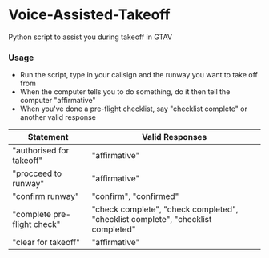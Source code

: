 # Voice-Assisted-Takeoff
Python script to assist you during takeoff in GTAV


### Usage
- Run the script, type in your callsign and the runway you want to take off from
- When the computer tells you to do something, do it then tell the computer "affirmative"
- When you've done a pre-flight checklist, say "checklist complete" or another valid response

| Statement | Valid Responses |
----------- | -----------------
| "authorised for takeoff" | "affirmative" |
| "procceed to runway" | "affirmative" |
| "confirm runway" | "confirm", "confirmed" |
| "complete pre-flight check" | "check complete", "check completed", "checklist complete", "checklist completed" |
| "clear for takeoff" | "affirmative" |
